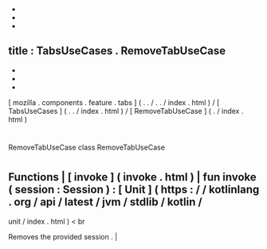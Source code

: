 -
-
-
title
:
TabsUseCases
.
RemoveTabUseCase
-
-
-
-
[
mozilla
.
components
.
feature
.
tabs
]
(
.
.
/
.
.
/
index
.
html
)
/
[
TabsUseCases
]
(
.
.
/
index
.
html
)
/
[
RemoveTabUseCase
]
(
.
/
index
.
html
)
#
RemoveTabUseCase
class
RemoveTabUseCase
#
#
#
Functions
|
[
invoke
]
(
invoke
.
html
)
|
fun
invoke
(
session
:
Session
)
:
[
Unit
]
(
https
:
/
/
kotlinlang
.
org
/
api
/
latest
/
jvm
/
stdlib
/
kotlin
/
-
unit
/
index
.
html
)
<
br
>
Removes
the
provided
session
.
|

